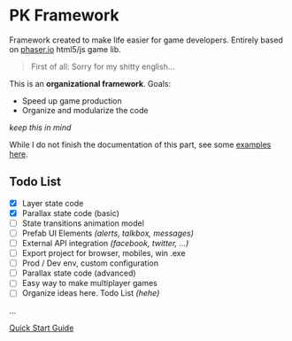 # PK Framework
Framework created to make life easier for game developers. 
Entirely based on [phaser.io](http://phaser.i/o) html5/js game lib.

>First of all: Sorry for my shitty english...

This is an **organizational framework**. Goals:

- Speed up game production
- Organize and modularize the code

*keep this in mind*

While I do not finish the documentation of this part, see some [examples here](https://github.com/pe77/pkframework-examples).

Todo List
---------
- [x] Layer state code 
- [x] Parallax state code (basic)
- [ ] State transitions animation model
- [ ] Prefab UI Elements *(alerts, talkbox, messages)*
- [ ] External API integration *(facebook, twitter, ...)*
- [ ] Export project for browser, mobiles, win .exe
- [ ] Prod / Dev env, custom configuration
- [ ] Parallax state code (advanced)
- [ ] Easy way to make multiplayer games
- [ ] Organize ideas here. Todo List *(hehe)*

...

[Quick Start Guide](https://github.com/pe77/pkframework/wiki)
